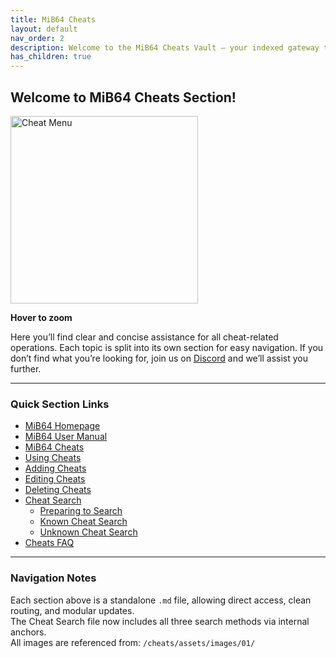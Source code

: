 ```yaml
---
title: MiB64 Cheats
layout: default
nav_order: 2
description: Welcome to the MiB64 Cheats Vault – your indexed gateway to cheat mastery.
has_children: true
---
```


<style>
.zoom-on-hover {
  display: inline-block;
  position: relative;
}

.zoom-on-hover img {
  width: 300px;
  transition: transform 0.3s ease;
  cursor: zoom-in;
  transform-origin: left center; /* zooms outward to the right */
  display: block;
}

.zoom-on-hover:hover img {
  transform: scale(1.5);
  z-index: 10;
}

</style>



<!-- VaultEcho: MiB64 Cheats Protocol Activated -->

## Welcome to MiB64 Cheats Section!    
    
<div class="zoom-on-hover">
  <img src="/cheats/assets/images/01/Cheat11.png" alt="Cheat Menu" />
</div>
<p class="has-text-align-center"><strong>Hover to zoom</strong></p>

<!-- ClauseEcho: Using Cheats Image -->


Here you’ll find clear and concise assistance for all cheat-related operations. Each topic is split into its own section for easy navigation. If you don’t find what you’re looking for, join us on [Discord](https://discord.gg/ha7HWAFE8u) and we’ll assist you further.

---

###  Quick Section Links

- [MiB64 Homepage](/cheats/cheats/mainsite)
- [MiB64 User Manual](/cheats/cheats/manual)
- [MiB64 Cheats](./index)
- [Using Cheats](./using-cheats)
- [Adding Cheats](./adding-cheats)
- [Editing Cheats](./editing-cheats)
- [Deleting Cheats](./deleting-cheats)
- [Cheat Search](./cheat-search.md)
  - [Preparing to Search](./cheat-search#preparing-to-search)
  - [Known Cheat Search](./cheat-search#known-cheat-search)
  - [Unknown Cheat Search](./cheat-search#unknown-cheat-search)
- [Cheats FAQ](./cheats-faq)

---

### Navigation Notes

Each section above is a standalone `.md` file, allowing direct access, clean routing, and modular updates.  
The Cheat Search file now includes all three search methods via internal anchors.  
All images are referenced from: `/cheats/assets/images/01/`

